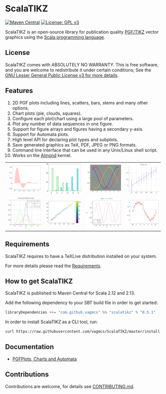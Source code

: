# ScalaTIKZ

[![Maven Central](https://maven-badges.herokuapp.com/maven-central/com.github.vagmcs/scalatikz_2.13/badge.svg)](https://maven-badges.herokuapp.com/maven-central/com.github.vagmcs/scalatikz_2.11)
[![License: GPL v3](https://img.shields.io/github/license/vagmcs/scalatikz?color=blue)](https://www.gnu.org/licenses/gpl-3.0)

ScalaTIKZ is an open-source library for publication quality [PGF/TIKZ](https://en.wikipedia.org/wiki/PGF/TikZ) vector graphics using the [Scala programming language](http://scala-lang.org).

## License

ScalaTIKZ comes with ABSOLUTELY NO WARRANTY. This is free software, and you are welcome to redistribute it under certain conditions; See the [GNU Lesser General Public License v3 for more details](http://www.gnu.org/licenses/lgpl-3.0.html).

## Features

1. 2D PGF plots including lines, scatters, bars, stems and many other options.
2. Chart plots (pie, clouds, squares).
3. Configure each plot/chart using a large pool of parameters.
4. Plot any number of data sequences in one figure.
5. Support for figure arrays and figures having a secondary y-axis.
6. Support for Automata plots.
7. High level API for declaring plot types and subplots.
8. Save generated graphics as TeX, PDF, JPEG or PNG formats.
9. Command line interface that can be used in any Unix/Linux shell script.
10. Works on the [Almond](https://github.com/almond-sh/almond) kernel.

<table>
<tr>
    <td><img src="images/area.png" alt=""/></td>
    <td><img src="images/bar.png" alt=""/></td>
    <td><img src="images/dark.png" alt=""/></td>
    <td><img src="images/error_bar.png" alt=""/></td>
</tr>
<tr>
    <td><img src="images/gaussian.png" alt=""/></td>
    <td><img src="images/scatter_mesh.png" alt=""/></td>
    <td><img src="images/sine_vs_cosine.png" alt=""/></td>
    <td><img src="images/spline.png" alt=""/></td>
</tr>
</table>

## Requirements

ScalaTIKZ requires to have a TeXLive distribution installed on your system.

For more details please read the [Requirements](docs/requirements.md).

## How to get ScalaTIKZ

ScalaTIKZ is published to Maven Central for Scala 2.12 and 2.13. 

Add the following dependency to your SBT build file in order to get started:

```scala
libraryDependencies ++= "com.github.vagmcs" %% "scalatikz" % "0.5.1"
```

In order to install ScalaTIKZ as a CLI tool, run:

```bash
curl https://raw.githubusercontent.com/vagmcs/ScalaTIKZ/master/install.sh | sh
```

## Documentation

- [PGFPlots, Charts and Automata](docs/index.md)

## Contributions

Contributions are welcome, for details see [CONTRIBUTING.md](CONTRIBUTING.md).
